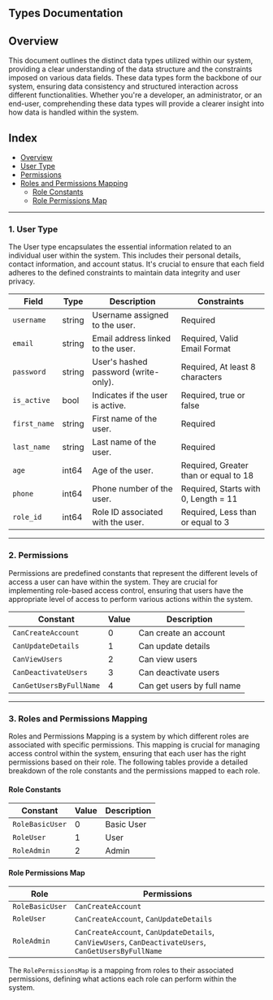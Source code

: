 ## **Types Documentation**

## **Overview**

This document outlines the distinct data types utilized within our system, providing a clear understanding of the data structure and the constraints imposed on various data fields. These data types form the backbone of our system, ensuring data consistency and structured interaction across different functionalities. Whether you're a developer, an administrator, or an end-user, comprehending these data types will provide a clearer insight into how data is handled within the system.


## **Index**

- [Overview](#overview)
- [User Type](#user-type)
- [Permissions](#permissions)
- [Roles and Permissions Mapping](#Roles-and-Permissions-Mapping)
    - [Role Constants](#role-constants)
    - [Role Permissions Map](#role-permissions-map)
---

### **1. User Type**

The User type encapsulates the essential information related to an individual user within the system. This includes their personal details, contact information, and account status. It's crucial to ensure that each field adheres to the defined constraints to maintain data integrity and user privacy.

| Field      | Type   | Description                             | Constraints                           |
|------------|--------|-----------------------------------------|---------------------------------------|
| `username` | string | Username assigned to the user.          | Required                              |
| `email`    | string | Email address linked to the user.       | Required, Valid Email Format          |
| `password` | string | User's hashed password (write-only).    | Required, At least 8 characters       |
| `is_active`| bool   | Indicates if the user is active.        | Required, true or false               |
| `first_name`| string | First name of the user.                | Required                              |
| `last_name`| string | Last name of the user.                  | Required                              |
| `age`      | int64  | Age of the user.                        | Required, Greater than or equal to 18 |
| `phone`    | int64  | Phone number of the user.               | Required, Starts with 0, Length = 11  |
| `role_id`  | int64  | Role ID associated with the user.       | Required, Less than or equal to 3     |

---

### **2. Permissions**

Permissions are predefined constants that represent the different levels of access a user can have within the system. They are crucial for implementing role-based access control, ensuring that users have the appropriate level of access to perform various actions within the system.

| Constant           | Value | Description           |
|--------------------|-------|-----------------------|
| `CanCreateAccount` | 0     | Can create an account |
| `CanUpdateDetails` | 1     | Can update details    |
| `CanViewUsers`     | 2     | Can view users        |
| `CanDeactivateUsers`| 3    | Can deactivate users  |
| `CanGetUsersByFullName`| 4 | Can get users by full name |

---

### **3. Roles and Permissions Mapping**

Roles and Permissions Mapping is a system by which different roles are associated with specific permissions. This mapping is crucial for managing access control within the system, ensuring that each user has the right permissions based on their role. The following tables provide a detailed breakdown of the role constants and the permissions mapped to each role.

#### **Role Constants**

| Constant      | Value | Description   |
|---------------|-------|---------------|
| `RoleBasicUser`| 0    | Basic User    |
| `RoleUser`    | 1     | User          |
| `RoleAdmin`   | 2     | Admin         |

#### **Role Permissions Map**

| Role         | Permissions |
|--------------|-------------|
| `RoleBasicUser` | `CanCreateAccount` |
| `RoleUser`   | `CanCreateAccount`, `CanUpdateDetails` |
| `RoleAdmin`  | `CanCreateAccount`, `CanUpdateDetails`, `CanViewUsers`, `CanDeactivateUsers`, `CanGetUsersByFullName` |

The `RolePermissionsMap` is a mapping from roles to their associated permissions, defining what actions each role can perform within the system.